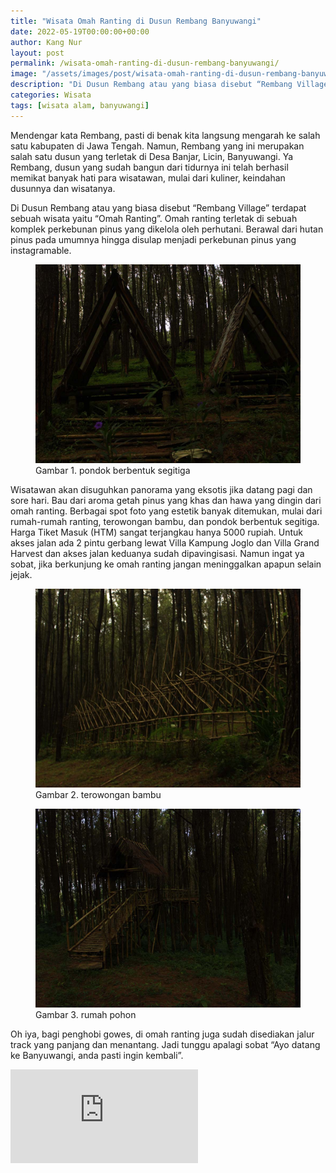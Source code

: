 ```yaml
---
title: "Wisata Omah Ranting di Dusun Rembang Banyuwangi"
date: 2022-05-19T00:00:00+00:00
author: Kang Nur
layout: post
permalink: /wisata-omah-ranting-di-dusun-rembang-banyuwangi/
image: "/assets/images/post/wisata-omah-ranting-di-dusun-rembang-banyuwangi/gambar1.jpg"
description: "Di Dusun Rembang atau yang biasa disebut “Rembang Village” terdapat sebuah wisata yaitu “Omah Ranting”. Omah ranting terletak di sebuah komplek perkebunan pinus yang dikelola oleh perhutani. Berawal dari hutan pinus pada umumnya hingga disulap menjadi perkebunan pinus yang instagramable."
categories: Wisata
tags: [wisata alam, banyuwangi]
---
```

Mendengar kata Rembang, pasti di benak kita langsung mengarah ke salah satu kabupaten di Jawa Tengah. Namun, Rembang yang ini merupakan salah satu dusun yang terletak di Desa Banjar, Licin, Banyuwangi. Ya Rembang, dusun yang sudah bangun dari tidurnya ini telah berhasil memikat banyak hati para wisatawan, mulai dari kuliner, keindahan dusunnya dan wisatanya.

Di Dusun Rembang atau yang biasa disebut “Rembang Village” terdapat sebuah wisata yaitu “Omah Ranting”. Omah ranting terletak di sebuah komplek perkebunan pinus yang dikelola oleh perhutani. Berawal dari hutan pinus pada umumnya hingga disulap menjadi perkebunan pinus yang instagramable.

<figure>
<img src="/assets/images/post/wisata-omah-ranting-di-dusun-rembang-banyuwangi/gambar1.jpg">
<figcaption>Gambar 1. pondok berbentuk segitiga </figcaption>
</figure>

Wisatawan akan disuguhkan panorama yang eksotis jika datang pagi dan sore hari. Bau dari aroma getah pinus yang khas dan hawa yang dingin dari omah ranting. Berbagai spot foto yang estetik banyak ditemukan, mulai dari rumah-rumah ranting, terowongan bambu, dan pondok berbentuk segitiga. Harga Tiket Masuk (HTM) sangat terjangkau hanya 5000 rupiah. Untuk akses jalan ada 2 pintu gerbang lewat Villa Kampung Joglo dan Villa Grand Harvest dan akses jalan keduanya sudah dipavingisasi. Namun ingat ya sobat, jika berkunjung ke omah ranting jangan meninggalkan apapun selain jejak.

<figure>
<img src="/assets/images/post/wisata-omah-ranting-di-dusun-rembang-banyuwangi/gambar2.jpg">
<figcaption>Gambar 2. terowongan bambu </figcaption>
</figure>

<figure>
<img src="/assets/images/post/wisata-omah-ranting-di-dusun-rembang-banyuwangi/gambar3.jpg">
<figcaption>Gambar 3. rumah pohon </figcaption>
</figure>

Oh iya, bagi penghobi gowes, di omah ranting juga sudah disediakan jalur track yang panjang dan menantang. Jadi tunggu apalagi sobat “Ayo datang ke Banyuwangi, anda pasti ingin kembali”.

<div class="map-responsive">
<iframe src="https://www.google.com/maps/embed?pb=!1m18!1m12!1m3!1d3949.1515960171346!2d114.24590421380823!3d-8.187479784357976!2m3!1f0!2f0!3f0!3m2!1i1024!2i768!4f13.1!3m3!1m2!1s0x2dd14f46302582b5%3A0x487f8a29c8b21046!2sRembang%20Village!5e0!3m2!1sid!2sid!4v1652926952167!5m2!1sid!2sid" style="border:0;" allowfullscreen="" loading="lazy" referrerpolicy="no-referrer-when-downgrade"></iframe>
</div>